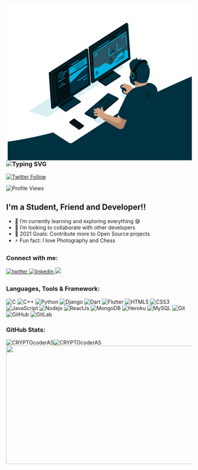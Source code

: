 

<!--
**CRYPTOcoderAS/CRYPTOcoderAS** is a ✨ _special_ ✨ repository because its `README.md` (this file) appears on your GitHub profile.

Here are some ideas to get you started:

- 🔭 I’m currently working on ...
- 🌱 I’m currently learning ...
- 👯 I’m looking to collaborate on ...
- 🤔 I’m looking for help with ...
- 💬 Ask me about ...
- 📫 How to reach me: ...
- 😄 Pronouns: ...
- ⚡ Fun fact: ...
 ### Hi there, I'm Akshat SACHAN- aka CryptoCoderAS 👋
-->
 <img align="right" alt="GIF" src="https://github.com/CRYPTOcoderAS/CRYPTOcoderAS/blob/trial/code.gif?raw=true" width="500" height="420" />


 ### ![Typing SVG](https://readme-typing-svg.herokuapp.com?font=Montserrat&color=edf4f7&vCenter=true&lines=Hey+👋,+I'm+Akshat+SACHAN)

[![Twitter Follow](https://img.shields.io/twitter/follow/sachanAK6121?color=1DA1F2&logo=twitter&style=for-the-badge)](https://twitter.com/intent/follow?original_referer=https%3A%2F%2Fgithub.com%2FsachanAK6121&screen_name=sachanAK6121)

![Profile Views](https://komarev.com/ghpvc/?username=CRYPTOcoderAS&color=brightgreen)

## I'm a Student, Friend and Developer!!

- 🌱 I’m currently learning and exploring everything 😅
- 👯 I’m looking to collaborate with other developers
- 🥅 2021 Goals: Contribute more to Open Source projects
- ⚡ Fun fact: I love Photography and Chess

### Connect with me:

<a href="https://twitter.com/sachanAK6121" target="_blank">
<img src=https://img.shields.io/badge/twitter-%2300acee.svg?&style=for-the-badge&logo=twitter&logoColor=white alt=twitter style="margin-bottom: 5px;" />
</a>
<a href="https://linkedin.com/in/akshat-sachan-58b2921ab/" target="_blank">
<img src=https://img.shields.io/badge/linkedin-%231E77B5.svg?&style=for-the-badge&logo=linkedin&logoColor=white alt=linkedin style="margin-bottom: 5px;" />
</a>
<a href="mailto:akchan6121@protonmail.com" target="_blank">
 
<img src="https://img.shields.io/badge/ProtonMail-8B89CC?style=for-the-badge&logo=protonmail&logoColor=white" />
</a>




<br />

### Languages, Tools & Framework:

![C](https://img.shields.io/badge/-C-00599C?style=flat-square&logo=C)
![C++](https://img.shields.io/badge/C%2B%2B-00599C?style=flat-square&logo=C%2B%2B&logoColor=red")
![Python](https://img.shields.io/badge/-Python-black?style=flat-square&logo=Python)
![Django](https://img.shields.io/badge/-Django-black?style=flat-square&logo=Django)
![Dart](https://img.shields.io/badge/-Dart-E34F26?style=flat-square&logo=Dart)
![Flutter](https://img.shields.io/badge/-Flutter-teal?style=flat-square&logo=Flutter)
![HTML5](https://img.shields.io/badge/-HTML5-E34F26?style=flat-square&logo=html5&logoColor=white)
![CSS3](https://img.shields.io/badge/-CSS3-1572B6?style=flat-square&logo=css3)
![JavaScript](https://img.shields.io/badge/-JavaScript-black?style=flat-square&logo=javascript)
![Nodejs](https://img.shields.io/badge/-Nodejs-black?style=flat-square&logo=Node.js)
![ReactJs](https://img.shields.io/badge/-React-black?style=flat-square&logo=react)
![MongoDB](https://img.shields.io/badge/-MongoDB-black?style=flat-square&logo=mongodb)
![Heroku](https://img.shields.io/badge/-Heroku-430098?style=flat-square&logo=heroku)
![MySQL](https://img.shields.io/badge/-MySQL-black?style=flat-square&logo=mysql)
![Git](https://img.shields.io/badge/-Git-black?style=flat-square&logo=git)
![GitHub](https://img.shields.io/badge/-GitHub-181717?style=flat-square&logo=github)
![GitLab](https://img.shields.io/badge/-GitLab-FCA121?style=flat-square&logo=gitlab)






 ### GitHub Stats:
  
  <p> 
  <img align="left" src="https://github-readme-stats.vercel.app/api?username=CRYPTOcoderAS&theme=radical&layout=compact&show_icons=true" alt="CRYPTOcoderAS" />
  <img align="left" src="https://github-readme-stats.vercel.app/api/top-langs/?username=CRYPTOcoderAS&theme=radical&layout=compact&hide=html" alt="CRYPTOcoderAS" /> 
  
 



  <img align="right" height="320" width="860" src="https://activity-graph.herokuapp.com/graph?username=CRYPTOcoderAS&theme=react-dark"/>
    
  </p>






 

[twitter]: https://twitter.com/sachanAK6121
[instagram]: https://instagram.com/
[linkedin]: https://linkedin.com/in/akshat-sachan-58b2921ab/
[medium]: https://medium.com/

